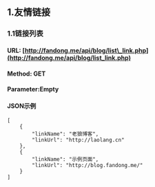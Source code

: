 ## 1.友情链接

### 1.1链接列表

#### URL: [http://fandong.me/api/blog/list\_link.php](http://fandong.me/api/blog/list_link.php)

#### Method: GET

#### Parameter:Empty

#### JSON示例

```
[
    {
        "linkName": "老狼博客",
        "linkUrl": "http://laolang.cn"
    },
    {
        "linkName": "示例页面",
        "linkUrl": "http://blog.fandong.me/"
    }
]
```



